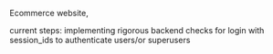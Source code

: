Ecommerce website, 

current steps: implementing rigorous backend checks for login with session_ids to authenticate users/or superusers